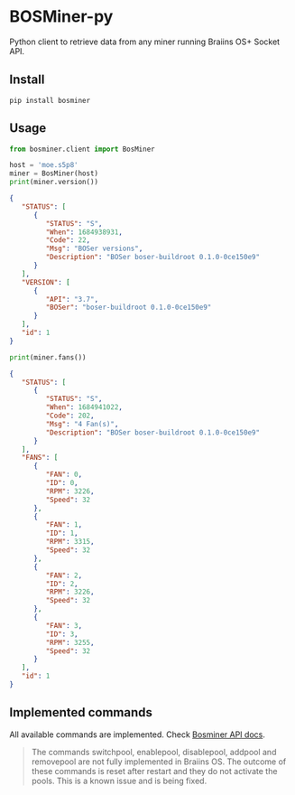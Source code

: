 # BOSMiner-py

Python client to retrieve data from any miner running Braiins OS+ Socket API.


## Install

```
pip install bosminer
```

## Usage

```python
from bosminer.client import BosMiner

host = 'moe.s5p8'
miner = BosMiner(host)
print(miner.version())
```

```json
{
   "STATUS": [
      {
         "STATUS": "S",
         "When": 1684938931,
         "Code": 22,
         "Msg": "BOSer versions",
         "Description": "BOSer boser-buildroot 0.1.0-0ce150e9"
      }
   ],
   "VERSION": [
      {
         "API": "3.7",
         "BOSer": "boser-buildroot 0.1.0-0ce150e9"
      }
   ],
   "id": 1
}
```

```python
print(miner.fans())
```

```json
{
   "STATUS": [
      {
         "STATUS": "S",
         "When": 1684941022,
         "Code": 202,
         "Msg": "4 Fan(s)",
         "Description": "BOSer boser-buildroot 0.1.0-0ce150e9"
      }
   ],
   "FANS": [
      {
         "FAN": 0,
         "ID": 0,
         "RPM": 3226,
         "Speed": 32
      },
      {
         "FAN": 1,
         "ID": 1,
         "RPM": 3315,
         "Speed": 32
      },
      {
         "FAN": 2,
         "ID": 2,
         "RPM": 3226,
         "Speed": 32
      },
      {
         "FAN": 3,
         "ID": 3,
         "RPM": 3255,
         "Speed": 32
      }
   ],
   "id": 1
}

```

## Implemented commands

All available commands are implemented. Check [Bosminer API docs](https://docs.braiins.com/os/plus-en/Development/1_api.html).

> The commands switchpool, enablepool, disablepool, addpool and removepool are not fully implemented in Braiins OS. The outcome of these commands is reset after restart and they do not activate the pools. This is a known issue and is being fixed.
